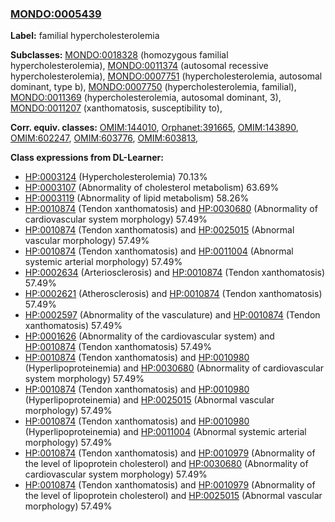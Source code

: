 
### [MONDO:0005439](http://purl.obolibrary.org/obo/MONDO_0005439)
**Label:** familial hypercholesterolemia

**Subclasses:** [MONDO:0018328](http://purl.obolibrary.org/obo/MONDO_0018328) (homozygous familial hypercholesterolemia), [MONDO:0011374](http://purl.obolibrary.org/obo/MONDO_0011374) (autosomal recessive hypercholesterolemia), [MONDO:0007751](http://purl.obolibrary.org/obo/MONDO_0007751) (hypercholesterolemia, autosomal dominant, type b), [MONDO:0007750](http://purl.obolibrary.org/obo/MONDO_0007750) (hypercholesterolemia, familial), [MONDO:0011369](http://purl.obolibrary.org/obo/MONDO_0011369) (hypercholesterolemia, autosomal dominant, 3), [MONDO:0011207](http://purl.obolibrary.org/obo/MONDO_0011207) (xanthomatosis, susceptibility to), 

**Corr. equiv. classes:** [OMIM:144010](http://purl.obolibrary.org/obo/OMIM_144010), [Orphanet:391665](http://www.orpha.net/ORDO/Orphanet_391665), [OMIM:143890](http://purl.obolibrary.org/obo/OMIM_143890), [OMIM:602247](http://purl.obolibrary.org/obo/OMIM_602247), [OMIM:603776](http://purl.obolibrary.org/obo/OMIM_603776), [OMIM:603813](http://purl.obolibrary.org/obo/OMIM_603813), 

**Class expressions from DL-Learner:**

- [HP:0003124](http://purl.obolibrary.org/obo/HP_0003124) (Hypercholesterolemia) 70.13%
- [HP:0003107](http://purl.obolibrary.org/obo/HP_0003107) (Abnormality of cholesterol metabolism) 63.69%
- [HP:0003119](http://purl.obolibrary.org/obo/HP_0003119) (Abnormality of lipid metabolism) 58.26%
- [HP:0010874](http://purl.obolibrary.org/obo/HP_0010874) (Tendon xanthomatosis) and [HP:0030680](http://purl.obolibrary.org/obo/HP_0030680) (Abnormality of cardiovascular system morphology) 57.49%
- [HP:0010874](http://purl.obolibrary.org/obo/HP_0010874) (Tendon xanthomatosis) and [HP:0025015](http://purl.obolibrary.org/obo/HP_0025015) (Abnormal vascular morphology) 57.49%
- [HP:0010874](http://purl.obolibrary.org/obo/HP_0010874) (Tendon xanthomatosis) and [HP:0011004](http://purl.obolibrary.org/obo/HP_0011004) (Abnormal systemic arterial morphology) 57.49%
- [HP:0002634](http://purl.obolibrary.org/obo/HP_0002634) (Arteriosclerosis) and [HP:0010874](http://purl.obolibrary.org/obo/HP_0010874) (Tendon xanthomatosis) 57.49%
- [HP:0002621](http://purl.obolibrary.org/obo/HP_0002621) (Atherosclerosis) and [HP:0010874](http://purl.obolibrary.org/obo/HP_0010874) (Tendon xanthomatosis) 57.49%
- [HP:0002597](http://purl.obolibrary.org/obo/HP_0002597) (Abnormality of the vasculature) and [HP:0010874](http://purl.obolibrary.org/obo/HP_0010874) (Tendon xanthomatosis) 57.49%
- [HP:0001626](http://purl.obolibrary.org/obo/HP_0001626) (Abnormality of the cardiovascular system) and [HP:0010874](http://purl.obolibrary.org/obo/HP_0010874) (Tendon xanthomatosis) 57.49%
- [HP:0010874](http://purl.obolibrary.org/obo/HP_0010874) (Tendon xanthomatosis) and [HP:0010980](http://purl.obolibrary.org/obo/HP_0010980) (Hyperlipoproteinemia) and [HP:0030680](http://purl.obolibrary.org/obo/HP_0030680) (Abnormality of cardiovascular system morphology) 57.49%
- [HP:0010874](http://purl.obolibrary.org/obo/HP_0010874) (Tendon xanthomatosis) and [HP:0010980](http://purl.obolibrary.org/obo/HP_0010980) (Hyperlipoproteinemia) and [HP:0025015](http://purl.obolibrary.org/obo/HP_0025015) (Abnormal vascular morphology) 57.49%
- [HP:0010874](http://purl.obolibrary.org/obo/HP_0010874) (Tendon xanthomatosis) and [HP:0010980](http://purl.obolibrary.org/obo/HP_0010980) (Hyperlipoproteinemia) and [HP:0011004](http://purl.obolibrary.org/obo/HP_0011004) (Abnormal systemic arterial morphology) 57.49%
- [HP:0010874](http://purl.obolibrary.org/obo/HP_0010874) (Tendon xanthomatosis) and [HP:0010979](http://purl.obolibrary.org/obo/HP_0010979) (Abnormality of the level of lipoprotein cholesterol) and [HP:0030680](http://purl.obolibrary.org/obo/HP_0030680) (Abnormality of cardiovascular system morphology) 57.49%
- [HP:0010874](http://purl.obolibrary.org/obo/HP_0010874) (Tendon xanthomatosis) and [HP:0010979](http://purl.obolibrary.org/obo/HP_0010979) (Abnormality of the level of lipoprotein cholesterol) and [HP:0025015](http://purl.obolibrary.org/obo/HP_0025015) (Abnormal vascular morphology) 57.49%


